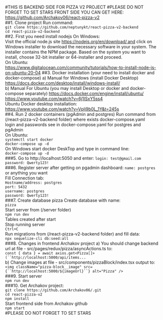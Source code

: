 #THIS IS BACKEND SIDE FOR PIZZA V2 PROJECT
#PLEASE DO NOT FORGET TO SET STARS
FRONT SIDE YOU CAN GET HERE:<br />
https://github.com/Archakov06/react-pizza-v2<br />
##1. Clone project
Run command:<br />
`git clone https://github.com/neptunykt/react-pizza-v2-backend`<br />
`cd react-pizza-v2-backend`<br />
##2. First you need install nodejs
On Windows:<br />
Visit the official node.js site https://nodejs.org/en/download/ and click on Windows installer to download the necessary software in your system. The installer contains the NPM package. Based on the system you want to install, choose 32-bit installer or 64-installer and proceed.<br />
On Ubuntu:<br />
https://www.digitalocean.com/community/tutorials/how-to-install-node-js-on-ubuntu-20-04
##3. Docker installation (your need to install docker and docker-compose)
a) Manual for Windows (install Docker Desktop) <br />
https://docs.docker.com/desktop/install/windows-install/<br />
b) Manual For Ubuntu (you may install Desktop or docker and docker-compose separately)
https://docs.docker.com/engine/install/ubuntu/<br />
https://www.youtube.com/watch?v=6j1ISxY5ss4<br />
Ubuntu Docker desktop installation:<br />
https://www.youtube.com/watch?v=Vplj9b0L_1Y&t=245s<br />
##4. Run 2 docker containers (pgAdmin and postgres)
Run command from (/react-pizza-v2-backend folder) where exists docker-compose.yaml<br />
login and passwords see in docker-compose.yaml for postgres and pgAdmin <br />
On Ubuntu:<br />
`systemctl start docker`<br />
`docker-compose up -d`<br />
On Windows start docker DeskTop and type in command line:<br />
`docker-compose up -d`<br />
###5. Go to http://localhost:5050 and enter:
`login: test@gmail.com`<br />
`password: Qwerty123!`<br />
###6. Register server after getting on pgadmin dashboard:
`name: postgres` or anything you want<br />
Fill Connection tab:<br />
`Hostname/address: postgres`<br />
`port: 5432`<br />
`username: postgres`<br />
`password: Qwerty123!`<br />
###7. Create database pizza
Create database with name:<br />
`pizza`<br />
Start server from (/server folder)<br />
`npm run dev`<br />
Tables created after start<br /> 
Stop running server<br />
`Ctrl+C`<br />
Run migrations from (/react-pizza-v2-backend folder) and fill data:<br />
`npx sequelize-cli db:seed:all`<br />
###8. Changes in frontend Archakov project
a) You should change backend url at file - src/pages/redux/pizza/asyncActions.ts to:<br />
`const { data } = await axios.get<Pizza[]>(``http://localhost:5000/api/items...`<br />
b) Change images at file - src/components/pizzaBlock/index.tsx output to:<br />
`<img className="pizza-block__image" src={``http://localhost:5000/${imageUrl}``} alt="Pizza" />`<br />
###9. Start server<br />
`npm run dev`<br />
###10. Get Archakov project:<br />
`git clone https://github.com/Archakov06/.git`<br />
`cd react-pizza-v2`<br />
`npm install`<br />
Start frontend side from Archakov github<br />
`npm start`</br >
#PLEASE DO NOT FORGET TO SET STARS<br />

